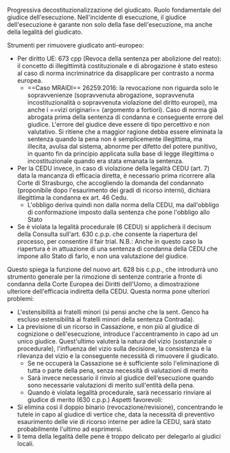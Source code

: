 Progressiva decostituzionalizzazione del giudicato. Ruolo fondamentale del giudice dell'esecuzione.
Nell'incidente di esecuzione, il giudice dell'esecuzione è garante non solo della fase dell'esecuzione, ma anche della legalità del giudicato.

Strumenti per rimuovere giudicato anti-europeo:
- Per diritto UE: 673 cpp (Revoca della sentenza per abolizione del reato): il concetto di illegittimità costituzionale e di abrogazione è stato esteso al caso di norma incriminatrice da disapplicare per contrasto a norma europea.
	- ==Caso MRAIDI== 26259.2016: la revocazione non riguarda solo le sopravvenienze (sopravvenuta abrogazione, sopravvenuta incostituzionalità o sopravvenuta violazione del diritto europei), ma anche i ==vizi originari== (argomento a fortiori). Caso di norma già abrogata prima della sentenza di condanna e conseguente errore del giudice. L'errore del giudice deve essere di tipo percettivo e non valutativo. Si ritiene che a maggior ragione debba essere eliminata la sentenza quando la pena non è semplicemente illegittima, ma illecita, avulsa dal sistema, abnorme per difetto del potere punitivo, in quanto fin da principio applicata sulla base di legge illegittima o incostituzionale quando era stata emanata la sentenza.
- Per la CEDU invece, in caso di violazione della legalità CEDU (art. 7) data la mancanza di efficacia diretta, è necessario prima ricorrere alla Corte di Strasburgo, che accogliendo la domanda del condannato (proponibile dopo l'esaurimento dei gradi di ricorso interni), dichiara illegittima la condanna ex art. 46 Cedu.
	- L'obbligo deriva quindi non dalla norma della CEDU, ma dall'obbligo di conformazione imposto dalla sentenza che pone l'obbligo allo Stato 
- Se è violata la legalità procedurale (6 CEDU) si applicherà il decisum della Consulta sull'art. 630 c.p.p. che consente la riapertura del processo, per consentire il fair trial. N.B.: Anche in questo caso la riapertura è in attuazione di una sentenza di condanna della CEDU che impone allo Stato di farlo, e non una valutazione del giudice.

Questo spiega la funzione del nuovo art. 628 bis c.p.p., che introdurrà uno strumento generale per la rimozione di sentenze contrarie a fronte di condanna della Corte Europea dei Diritti dell'Uomo, a dimostrazione ulteriore dell'efficacia indiretta della CEDU.
Questa norma pone ulteriori problemi:
- L'estensibilità ai fratelli minori (si pensi anche che la sent. Genco ha escluso estensibilità ai fratelli minori della sentenza Contrada).
- La previsione di un ricorso in Cassazione, e non più al giudice di cognizione o dell'esecuzione, introduce l'accentramento in capo ad un unico giudice. Quest'ultimo valuterà la natura del vizio (sostanziale o procedurale), l'influenza del vizio sulla decisione, la consistenza e la rilevanza del vizio e la conseguente necessità di rimuovere il giudicato.
	- Se ne occuperà la Cassazione se è sufficiente solo l'eliminazione di tutta o parte della pena, senza necessità di valutazioni di merito
	- Sarà invece necessario il rinvio al giudice dell'esecuzione quando sono necessarie valutazioni di merito sull'entità della pena.
	- Quando è violata legalità procedurale, sarà necessario rinviare al giudice di merito (630 c.p.p.)
Aspetti favorevoli:
- Si elimina così il doppio binario (revocazione/revisione), concentrando le tutele in capo al giudice di vertice che, data la necessità di preventivo esaurimento delle vie di ricorso interne per adire la CEDU, sarà stato probabilmente l'ultimo ad esprimersi.
- Il tema della legalità delle pene è troppo delicato per delegarlo ai giudici locali.


